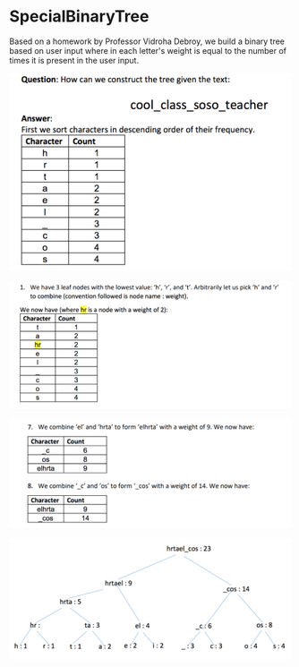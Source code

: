 # SpecialBinaryTree
Based on a homework by Professor Vidroha Debroy, we build a binary tree based on user input where in each letter's weight is equal to the number of times it is present in the user input. 



![Alt text](https://github.com/RitikaShrivastava/SpecialBinaryTree/blob/master/Screen%20Shot%202018-01-01%20at%205.12.34%20PM.png?raw=true "Binary Tree")


![Alt text](https://github.com/RitikaShrivastava/SpecialBinaryTree/blob/master/Screen%20Shot%202018-01-01%20at%205.12.47%20PM.png?raw=true "Binary Tree")


![Alt text](https://github.com/RitikaShrivastava/SpecialBinaryTree/blob/master/Screen%20Shot%202018-01-01%20at%205.12.59%20PM.png?raw=true "Binary Tree")


![Alt text](https://github.com/RitikaShrivastava/SpecialBinaryTree/blob/master/Screen%20Shot%202018-01-01%20at%204.54.41%20PM.png?raw=true "Binary Tree")

